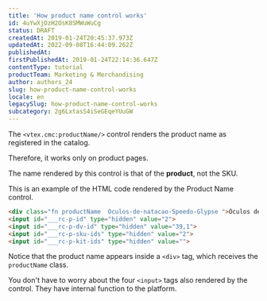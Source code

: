 ```yaml
---
title: 'How product name control works'
id: 4uYwXjOzH2OsK8SMWuWuCg
status: DRAFT
createdAt: 2019-01-24T20:45:37.973Z
updatedAt: 2022-09-08T16:44:09.262Z
publishedAt: 
firstPublishedAt: 2019-01-24T22:14:36.647Z
contentType: tutorial
productTeam: Marketing & Merchandising
author: authors_24
slug: how-product-name-control-works
locale: en
legacySlug: how-product-name-control-works
subcategory: 2g6LxtasS4iSeGEqeYUuGW
---
```


The `<vtex.cmc:productName/>` control renders the product name as registered in the catalog.

Therefore, it works only on product pages.

<div class="alert alert-info">
The name rendered by this control is that of the <b>product</b>, not the SKU.
</div>

This is an example of the HTML code rendered by the Product Name control.

```html
<div class="fn productName  Oculos-de-natacao-Speedo-Glypse ">Óculos de natação Speedo Glypse</div>
<input id="___rc-p-id" type="hidden" value="2">
<input id="___rc-p-dv-id" type="hidden" value="39,1">
<input id="___rc-p-sku-ids" type="hidden" value="2">
<input id="___rc-p-kit-ids" type="hidden" value="">
```

Notice that the product name appears inside a `<div>` tag, which receives the `productName` class.

You don't have to worry about the four `<input>` tags also rendered by the control. They have internal function to the platform.
